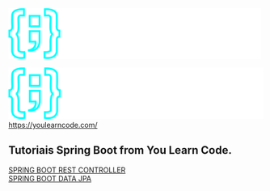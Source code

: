 <img width="500" height="100" loading="lazy" src="img_1.png" />  

![img_1.png](img_1.png)https://youlearncode.com/

<h2>Tutoriais Spring Boot from You Learn Code.</h2>


[SPRING BOOT REST CONTROLLER](https://github.com/andresouza44/youLearnCode/tree/main/spring-boot-rest-controller-tutorial)
<br>
[SPRING BOOT DATA JPA](SpringBootJPA)


